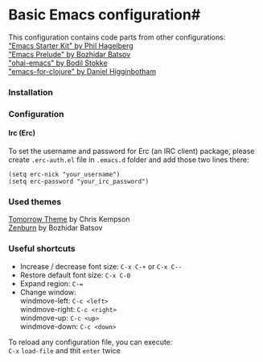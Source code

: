 # Basic Emacs configuration#

This configuration contains code parts from other configurations:  
["Emacs Starter Kit" by Phil Hagelberg](https://github.com/technomancy/emacs-starter-kit)  
["Emacs Prelude" by Bozhidar Batsov](https://github.com/bbatsov/prelude)  
["ohai-emacs" by Bodil Stokke](https://github.com/bodil/ohai-emacs)  
["emacs-for-clojure" by Daniel Higginbotham](https://github.com/flyingmachine/emacs-for-clojure)  


### Installation ###

### Configuration ###

#### Irc (Erc) ####

To set the username and password for Erc (an IRC client) package, please create `.erc-auth.el` file in `.emacs.d` folder and add those two lines there:
```
(setq erc-nick "your_username")  
(setq erc-password "your_irc_password")  
```

### Used themes ###

[Tomorrow Theme](https://github.com/ChrisKempson/Tomorrow-Theme) by Chris Kempson  
[Zenburn](https://github.com/bbatsov/zenburn-emacs) by Bozhidar Batsov  

### Useful shortcuts ###

* Increase / decrease font size: `C-x C-+` or `C-x C--`
* Restore default font size: `C-x C-0`
* Expand region: `C-=`
* Change window:  
  windmove-left: `C-c <left>`  
  windmove-right: `C-c <right>`  
  windmove-up: `C-c <up>`  
  windmove-down: `C-c <down>`

To reload any configuration file, you can execute:  
`C-x` `load-file` and thit `enter` twice
